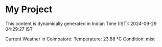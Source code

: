 # My Project

This content is dynamically generated in Indian Time (IST): 2024-09-29 04:29:27 IST


Current Weather in Coimbatore:
Temperature: 23.88 °C
Condition: mist
